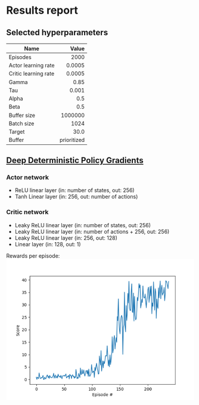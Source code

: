 # Results report

## Selected hyperparameters

|Name|Value|
|---|---:|
|Episodes|2000|
|Actor learning rate|0.0005|
|Critic learning rate|0.0005|
|Gamma|0.85|
|Tau|0.001|
|Alpha|0.5|
|Beta|0.5|
|Buffer size|1000000|
|Batch size|1024|
|Target|30.0|
|Buffer|prioritized|

## [Deep Deterministic Policy Gradients](https://arxiv.org/abs/1509.02971)

### Actor network

- ReLU linear layer (in: number of states, out: 256)
- Tanh Linear layer (in: 256, out: number of actions)

### Critic network

- Leaky ReLU linear layer (in: number of states, out: 256)
- Leaky ReLU linear layer (in: number of actions + 256, out: 256)
- Leaky ReLU linear layer (in: 256, out: 128)
- Linear layer (in: 128, out: 1)

Rewards per episode:
![Rewards per episode](plots/rewards.png)
